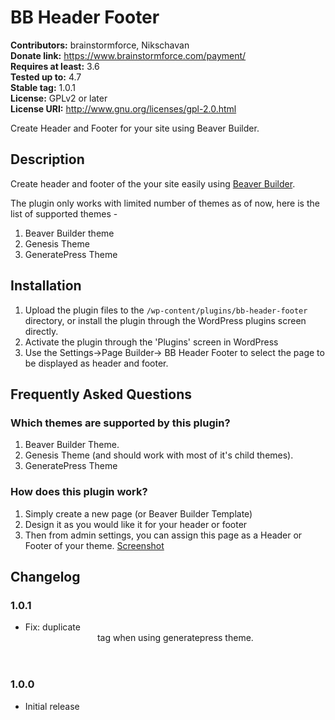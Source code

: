 # BB Header Footer #
**Contributors:** brainstormforce, Nikschavan  
**Donate link:** https://www.brainstormforce.com/payment/  
**Requires at least:** 3.6  
**Tested up to:** 4.7  
**Stable tag:** 1.0.1  
**License:** GPLv2 or later  
**License URI:** http://www.gnu.org/licenses/gpl-2.0.html  

Create Header and Footer for your site using Beaver Builder.

## Description ##

Create header and footer of the your site easily using [Beaver Builder](https://goo.gl/rYCvGw "Beaver Builder").

The plugin only works with limited number of themes as of now, here is the list of supported themes - 

1. Beaver Builder theme
2. Genesis Theme
3. GeneratePress Theme

## Installation ##

1. Upload the plugin files to the `/wp-content/plugins/bb-header-footer` directory, or install the plugin through the WordPress plugins screen directly.
1. Activate the plugin through the 'Plugins' screen in WordPress
1. Use the Settings->Page Builder-> BB Header Footer to select the page to be displayed as header and footer.


## Frequently Asked Questions ##

### Which themes are supported by this plugin? ###

1. Beaver Builder Theme.
2. Genesis Theme (and should work with most of it's child themes).
3. GeneratePress Theme


### How does this plugin work? ###

1. Simply create a new page (or Beaver Builder Template)
2. Design it as you would like it for your header or footer
3. Then from admin settings, you can assign this page as a Header or Footer of your theme. [Screenshot](https://cloudup.com/ccBOWVTATyh "Screenshot")

## Changelog ##

### 1.0.1 ###
- Fix: duplicate <header> tag when using generatepress theme.

### 1.0.0 ###
- Initial release